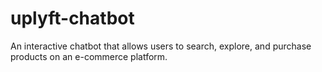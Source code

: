 # uplyft-chatbot
An interactive chatbot that allows users to search, explore, and purchase products on an e-commerce platform.
